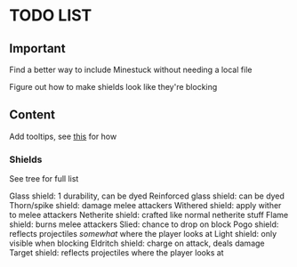 # TODO LIST #

## Important ##

Find a better way to include Minestuck without needing a local file

Figure out how to make shields look like they're blocking

## Content ##

Add tooltips, see [this](https://github.com/lunar-sway/minestuck/blob/main/src/main/java/com/mraof/minestuck/event/ClientEventHandler.java#L50) for how

### Shields ###

See tree for full list

Glass shield: 1 durability, can be dyed
Reinforced glass shield: can be dyed
Thorn/spike shield: damage melee attackers
Withered shield: apply wither to melee attackers
Netherite shield: crafted like normal netherite stuff
Flame shield: burns melee attackers
Slied: chance to drop on block
Pogo shield: reflects projectiles *somewhat* where the player looks at
Light shield: only visible when blocking
Eldritch shield: charge on attack, deals damage
Target shield: reflects projectiles where the player looks at
